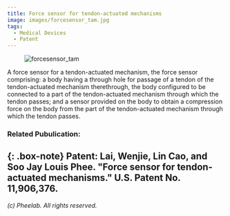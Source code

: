 ```yaml
---
title: Force sensor for tendon-actuated mechanisms
image: images/forcesensor_tam.jpg
tags:
  - Medical Devices
  - Patent
---
```


<figure class="figure">
  <img src="https://pheelab.github.io/images/forcesensor_tam.jpg" alt="forcesensor_tam">
</figure>

A force sensor for a tendon-actuated mechanism, the force sensor comprising: a body having a through hole for passage of a tendon of the tendon-actuated mechanism therethrough, the body configured to be connected to a part of the tendon-actuated mechanism through which the tendon passes; and a sensor provided on the body to obtain a compression force on the body from the part of the tendon-actuated mechanism through which the tendon passes.


### Related Pubulication:
{: .box-note}
**Patent:** Lai, Wenjie, Lin Cao, and Soo Jay Louis Phee. "Force sensor for tendon-actuated mechanisms." U.S. Patent No. 11,906,376.
---
*(c)  Pheelab. All rights reserved.*
